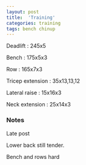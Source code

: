 ```yaml
---
layout: post
title:  'Training'
categories: training
tags: bench chinup
---
```


Deadlift  :  245x5

Bench : 175x5x3

Row : 165x7x3

Tricep extension  :  35x13,13,12

Lateral raise  :  15x16x3

Neck extension  :  25x14x3

### Notes

Late post

Lower back still tender.

Bench and rows hard
